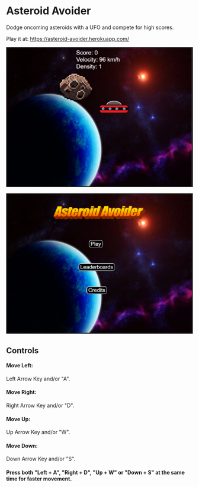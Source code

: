 # Asteroid Avoider

Dodge oncoming asteroids with a UFO and compete for high scores.

Play it at: https://asteroid-avoider.herokuapp.com/

![](screenshots/aagame.PNG)

![](screenshots/aamenu.PNG)

## Controls

#### Move Left: 
Left Arrow Key and/or "A".

#### Move Right: 
Right Arrow Key and/or "D".

#### Move Up: 
Up Arrow Key and/or "W".

#### Move Down: 
Down Arrow Key and/or "S".

#### Press both "Left + A", "Right + D", "Up + W" or "Down + S" at the same time for faster movement.

